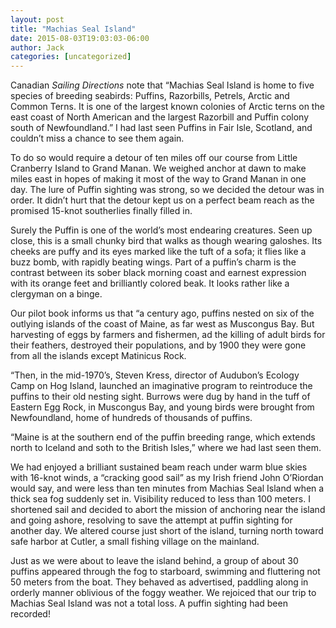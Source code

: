 ```yaml
---
layout: post
title: "Machias Seal Island"
date: 2015-08-03T19:03:03-06:00
author: Jack
categories: [uncategorized]
---
```


Canadian _Sailing Directions_ note that “Machias Seal Island is home to five species of breeding seabirds: Puffins, Razorbills, Petrels, Arctic and Common Terns. It is one of the largest known colonies of Arctic terns on the east coast of North American and the largest Razorbill and Puffin colony south of Newfoundland.” I had last seen Puffins in Fair Isle, Scotland, and couldn’t miss a chance to see them again.

To do so would require a detour of ten miles off our course from Little Cranberry Island to Grand Manan. We weighed anchor at dawn to make miles east in hopes of making it most of the way to Grand Manan in one day. The lure of Puffin sighting was strong, so we decided the detour was in order. It didn’t hurt that the detour kept us on a perfect beam reach as the promised 15-knot southerlies finally filled in.

Surely the Puffin is one of the world’s most endearing creatures. Seen up close, this is a small chunky bird that walks as though wearing galoshes. Its cheeks are puffy and its eyes marked like the tuft of a sofa; it flies like a buzz bomb, with rapidly beating wings. Part of a puffin’s charm is the contrast between its sober black morning coast and earnest expression with its orange feet and brilliantly colored beak. It looks rather like a clergyman on a binge.

Our pilot book informs us that “a century ago, puffins nested on six of the outlying islands of the coast of Maine, as far west as Muscongus Bay. But harvesting of eggs by farmers and fishermen, ad the killing of adult birds for their feathers, destroyed their populations, and by 1900 they were gone from all the islands except Matinicus Rock.

“Then, in the mid-1970’s, Steven Kress, director of Audubon’s Ecology Camp on Hog Island, launched an imaginative program to reintroduce the puffins to their old nesting sight. Burrows were dug by hand in the tuff of Eastern Egg Rock, in Muscongus Bay, and young birds were brought from Newfoundland, home of hundreds of thousands of puffins.

“Maine is at the southern end of the puffin breeding range, which extends north to Iceland and soth to the British Isles,” where we had last seen them.

We had enjoyed a brilliant sustained beam reach under warm blue skies with 16-knot winds, a “cracking good sail” as my Irish friend John O’Riordan would say, and were less than ten minutes from Machias Seal Island when a thick sea fog suddenly set in. Visibility reduced to less than 100 meters. I shortened sail and decided to abort the mission of anchoring near the island and going ashore, resolving to save the attempt at puffin sighting for another day. We altered course just short of the island, turning north toward safe harbor at Cutler, a small fishing village on the mainland.

Just as we were about to leave the island behind, a group of about 30 puffins appeared through the fog to starboard, swimming and fluttering not 50 meters from the boat. They behaved as advertised, paddling along in orderly manner oblivious of the foggy weather. We rejoiced that our trip to Machias Seal Island was not a total loss. A puffin sighting had been recorded!